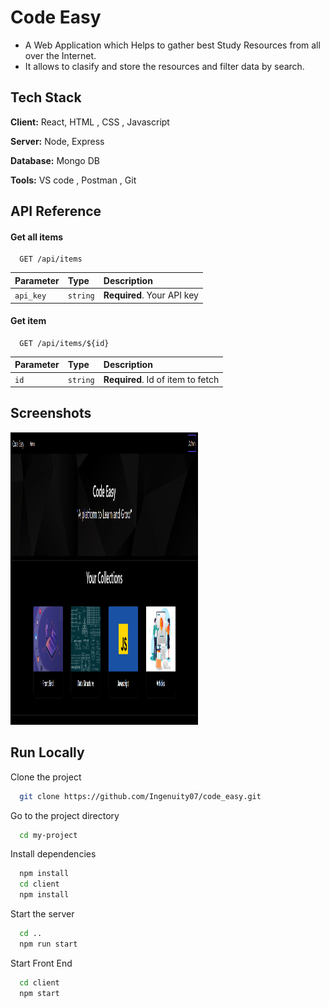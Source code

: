 
# Code Easy

- A Web Application which Helps to gather best Study Resources from all over the Internet.
- It allows to clasify and store the resources and filter data by search.

## Tech Stack

**Client:** React, HTML , CSS , Javascript

**Server:** Node, Express 

**Database:** Mongo DB

**Tools:** VS code , Postman , Git


## API Reference

#### Get all items

```http
  GET /api/items
```

| Parameter | Type     | Description                |
| :-------- | :------- | :------------------------- |
| `api_key` | `string` | **Required**. Your API key |

#### Get item

```http
  GET /api/items/${id}
```

| Parameter | Type     | Description                       |
| :-------- | :------- | :-------------------------------- |
| `id`      | `string` | **Required**. Id of item to fetch |

## Screenshots

<img src="/client/ss/image.png" width="300" height="468"></img>


## Run Locally

Clone the project

```bash
  git clone https://github.com/Ingenuity07/code_easy.git
```

Go to the project directory

```bash
  cd my-project
```

Install dependencies

```bash
  npm install
  cd client 
  npm install
```

Start the server

```bash
  cd ..
  npm run start
```
Start Front End
```bash 
  cd client
  npm start
```
